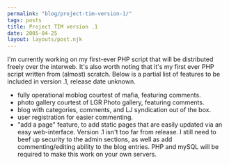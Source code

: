```yaml
---
permalink: "blog/project-tim-version-1/"
tags: posts
title: Project TIM version .1
date: 2005-04-25
layout: layouts/post.njk
---
```


I'm currently working on my first-ever PHP script that will be distributed freely over the interweb. It's also worth noting that it's my first ever PHP script written from (almost) scratch. Below is a partial list of features to be included in version .1, release date unknown.

  * fully operational moblog courtest of mafia, featuring comments. 
  * photo gallery courtest of LGR Photo gallery, featuring comments. 
  * blog with categories, comments, and LJ syndication out of the box. 
  * user registration for easier commenting. 
  * "add a page" feature, to add static pages that are easily updated via an easy web-interface. 
    Version .1 isn't too far from release. I still need to beef up security to the admin sections, as well as add commenting/editing ability to the blog entries. PHP and mySQL will be required to make this work on your own servers.